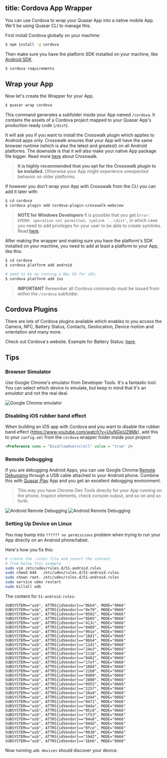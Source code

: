 title: Cordova App Wrapper
---
You can use Cordova to wrap your Quasar App into a native mobile App. We'll be using Quasar CLI to manage this.

First install Cordova globally on your machine:
``` bash
$ npm install -g cordova
```

Then make sure you have the platform SDK installed on your machine, like [Android SDK](https://developer.android.com/studio/index.html#download).
``` bash
$ cordova requirements
```

## Wrap your App
Now let's create the Wrapper for your App.
``` bash
$ quasar wrap cordova
```

This command generates a subfolder inside your App named `/cordova`. It contains the assets of a Cordova project mapped to your Quasar App's production ready code (`/dist`).

It will ask you if you want to install the Crosswalk plugin which applies to Android apps only. Crosswalk ensures that your App will have the same browser runtime (which is also the latest and greatest) on all Android platforms. The downside is that it will also make your native App package file bigger. Read more [here](https://crosswalk-project.org/documentation/about.html) about Crosswalk.

> **It is highly recommended that you opt for the Crosswalk plugin to be installed.** Otherwise your App might experience unexpected behavior on older platforms.

If however you don't wrap your App with Crosswalk from the CLI you can add it later with:
``` bash
$ cd cordova
$ cordova plugin add cordova-plugin-crosswalk-webview
```

> **NOTE for Windows Developers**
> It is possible that you get `Error: EPERM: operation not permitted, symlink '..\dist'`, in which case you need to add privileges for your user to be able to create symlinks. Read [here](http://superuser.com/questions/104845/permission-to-make-symbolic-links-in-windows-7).

After making the wrapper and making sure you have the platform's SDK installed on your machine, you need to add at least a platform to your App, like this:
``` bash
$ cd cordova
$ cordova platform add android

# need to be on running a Mac OS for iOS:
$ cordova platform add ios
```

> **IMPORTANT**
> Remember all Cordova commands must be issued from within the `/cordova` subfolder.

## Cordova Plugins
There are lots of Cordova plugins available which enables to you access the Camera, NFC, Battery Status, Contacts, Geolocation, Device motion and orientation and many more.

Check out Cordova's website. Example for Battery Status: [here](https://cordova.apache.org/docs/en/latest/reference/cordova-plugin-battery-status/index.html).

## Tips

### Browser Simulator
Use Google Chrome's emulator from Developer Tools. It's a fantastic tool. You can select which device to emulate, but keep in mind that it's an *emulator* and not the real deal.

![Google Chrome emulator](/images/browser-simulator.png "Google Chrome emulator")

### Disabling iOS rubber band effect

When building an iOS app with Cordova and you want to disable the rubber band effect (https://www.youtube.com/watch?v=UjuNGpU29Mk), add this to your `config.xml` from the `cordova` wrapper folder inside your project:

``` xml
<Preference name = "DisallowOverscroll" value = "true" />
```

### Remote Debugging
If you are debugging Android Apps, you can use Google Chrome [Remote Debugging](https://developers.google.com/web/tools/chrome-devtools/debug/remote-debugging/remote-debugging?hl=en) through a USB cable attached to your Android phone. Combine this with [Quasar Play](/guide/quasar-play-app.html) App and you get an excellent debugging environment.

> This way you have Chrome Dev Tools directly for your App running on the phone. Inspect elements, check console output, and so on and so forth.

![Android Remote Debugging](/images/remote-debug.png "Android Remote Debugging")
![Android Remote Debugging](/images/remote-debug-2.png "Android Remote Debugging")

### Setting Up Device on Linux
You may bump into `?????? no permissions` problem when trying to run your App directly on an Android phone/tablet.

Here's how you fix this:

``` bash
# create the .rules file and insert the content
# from below this example
sudo vim /etc/udev/rules.d/51-android.rules
sudo chmod 644   /etc/udev/rules.d/51-android.rules
sudo chown root. /etc/udev/rules.d/51-android.rules
sudo service udev restart
sudo killall adb
```

The content for `51-android.rules`:
```
SUBSYSTEM=="usb", ATTRS{idVendor}=="0bb4", MODE="0666"
SUBSYSTEM=="usb", ATTRS{idVendor}=="0e79", MODE="0666"
SUBSYSTEM=="usb", ATTRS{idVendor}=="0502", MODE="0666"
SUBSYSTEM=="usb", ATTRS{idVendor}=="0b05", MODE="0666"
SUBSYSTEM=="usb", ATTRS{idVendor}=="413c", MODE="0666"
SUBSYSTEM=="usb", ATTRS{idVendor}=="0489", MODE="0666"
SUBSYSTEM=="usb", ATTRS{idVendor}=="091e", MODE="0666"
SUBSYSTEM=="usb", ATTRS{idVendor}=="18d1", MODE="0666"
SUBSYSTEM=="usb", ATTRS{idVendor}=="0bb4", MODE="0666"
SUBSYSTEM=="usb", ATTRS{idVendor}=="12d1", MODE="0666"
SUBSYSTEM=="usb", ATTRS{idVendor}=="24e3", MODE="0666"
SUBSYSTEM=="usb", ATTRS{idVendor}=="2116", MODE="0666"
SUBSYSTEM=="usb", ATTRS{idVendor}=="0482", MODE="0666"
SUBSYSTEM=="usb", ATTRS{idVendor}=="17ef", MODE="0666"
SUBSYSTEM=="usb", ATTRS{idVendor}=="1004", MODE="0666"
SUBSYSTEM=="usb", ATTRS{idVendor}=="22b8", MODE="0666"
SUBSYSTEM=="usb", ATTRS{idVendor}=="0409", MODE="0666"
SUBSYSTEM=="usb", ATTRS{idVendor}=="2080", MODE="0666"
SUBSYSTEM=="usb", ATTRS{idVendor}=="0955", MODE="0666"
SUBSYSTEM=="usb", ATTRS{idVendor}=="2257", MODE="0666"
SUBSYSTEM=="usb", ATTRS{idVendor}=="10a9", MODE="0666"
SUBSYSTEM=="usb", ATTRS{idVendor}=="1d4d", MODE="0666"
SUBSYSTEM=="usb", ATTRS{idVendor}=="0471", MODE="0666"
SUBSYSTEM=="usb", ATTRS{idVendor}=="04da", MODE="0666"
SUBSYSTEM=="usb", ATTRS{idVendor}=="05c6", MODE="0666"
SUBSYSTEM=="usb", ATTRS{idVendor}=="1f53", MODE="0666"
SUBSYSTEM=="usb", ATTRS{idVendor}=="04e8", MODE="0666"
SUBSYSTEM=="usb", ATTRS{idVendor}=="04dd", MODE="0666"
SUBSYSTEM=="usb", ATTRS{idVendor}=="0fce", MODE="0666"
SUBSYSTEM=="usb", ATTRS{idVendor}=="0930", MODE="0666"
SUBSYSTEM=="usb", ATTRS{idVendor}=="19d2", MODE="0666"
SUBSYSTEM=="usb", ATTRS{idVendor}=="1bbb", MODE="0666"
```

Now running `adb devices` should discover your device.
